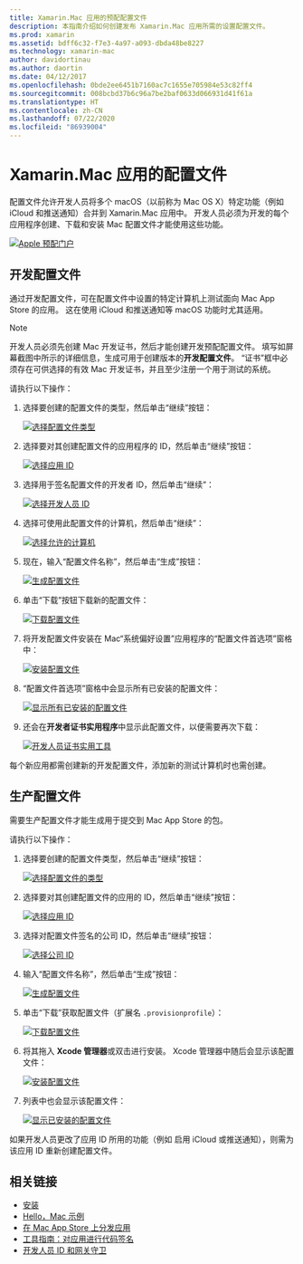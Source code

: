 ```yaml
---
title: Xamarin.Mac 应用的预配配置文件
description: 本指南介绍如何创建发布 Xamarin.Mac 应用所需的设置配置文件。
ms.prod: xamarin
ms.assetid: bdff6c32-f7e3-4a97-a093-dbda48be8227
ms.technology: xamarin-mac
author: davidortinau
ms.author: daortin
ms.date: 04/12/2017
ms.openlocfilehash: 0bde2ee6451b7160ac7c1655e705984e53c82ff4
ms.sourcegitcommit: 008bcbd37b6c96a7be2baf0633d066931d41f61a
ms.translationtype: HT
ms.contentlocale: zh-CN
ms.lasthandoff: 07/22/2020
ms.locfileid: "86939004"
---
```

# <a name="provisioning-profiles-for-xamarinmac-apps"></a>Xamarin.Mac 应用的配置文件

配置文件允许开发人员将多个 macOS（以前称为 Mac OS X）特定功能（例如 iCloud 和推送通知）合并到 Xamarin.Mac 应用中。 开发人员必须为开发的每个应用程序创建、下载和安装 Mac 配置文件才能使用这些功能。

[![Apple 预配门户](profiles-images/certif13.png)](profiles-images/certif13.png#lightbox)

## <a name="development-provisioning-profile"></a>开发配置文件

通过开发配置文件，可在配置文件中设置的特定计算机上测试面向 Mac App Store 的应用。 这在使用 iCloud 和推送通知等 macOS 功能时尤其适用。

> [!NOTE]
> 开发人员必须先创建 Mac 开发证书，然后才能创建开发预配配置文件。 填写如屏幕截图中所示的详细信息，生成可用于创建版本的**开发配置文件**。 “证书”框中必须存在可供选择的有效 Mac 开发证书，并且至少注册一个用于测试的系统。

请执行以下操作：

1. 选择要创建的配置文件的类型，然后单击“继续”按钮：

    [![选择配置文件类型](profiles-images/certif14.png)](profiles-images/certif14.png#lightbox)
2. 选择要对其创建配置文件的应用程序的 ID，然后单击“继续”按钮：

    [![选择应用 ID](profiles-images/certif15.png)](profiles-images/certif15.png#lightbox)
3. 选择用于签名配置文件的开发者 ID，然后单击“继续”：

    [![选择开发人员 ID](profiles-images/certif16.png)](profiles-images/certif16.png#lightbox)
4. 选择可使用此配置文件的计算机，然后单击“继续”：

    [![选择允许的计算机](profiles-images/certif17.png)](profiles-images/certif17.png#lightbox)
5. 现在，输入“配置文件名称”，然后单击“生成”按钮：

    [![生成配置文件](profiles-images/certif18.png)](profiles-images/certif18.png#lightbox)
6. 单击“下载”按钮下载新的配置文件：

    [![下载配置文件](profiles-images/certif19.png)](profiles-images/certif19.png#lightbox)
7. 将开发配置文件安装在 Mac“系统偏好设置”应用程序的“配置文件首选项”窗格中：

    [![安装配置文件](profiles-images/certif20.png)](profiles-images/certif20.png#lightbox)
8. “配置文件首选项”窗格中会显示所有已安装的配置文件：

    [![显示所有已安装的配置文件](profiles-images/image47.png)](profiles-images/image47.png#lightbox)
9. 还会在**开发者证书实用程序**中显示此配置文件，以便需要再次下载：

    [![开发人员证书实用工具](profiles-images/image48.png)](profiles-images/image48.png#lightbox)

每个新应用都需创建新的开发配置文件，添加新的测试计算机时也需创建。

## <a name="production-provisioning-profile"></a>生产配置文件

需要生产配置文件才能生成用于提交到 Mac App Store 的包。

请执行以下操作：

1. 选择要创建的配置文件类型，然后单击“继续”按钮：

    [![选择配置文件的类型](profiles-images/certif21.png)](profiles-images/certif21.png#lightbox)
2. 选择要对其创建配置文件的应用的 ID，然后单击“继续”按钮：

    [![选择应用 ID](profiles-images/certif15.png)](profiles-images/certif15.png#lightbox)
3. 选择对配置文件签名的公司 ID，然后单击“继续”按钮：

    [![选择公司 ID](profiles-images/certif23.png)](profiles-images/certif23.png#lightbox)
4. 输入“配置文件名称”，然后单击“生成”按钮：

    [![生成配置文件](profiles-images/certif24.png)](profiles-images/certif24.png#lightbox)
5. 单击“下载”获取配置文件（扩展名 `.provisionprofile`）：

    [![下载配置文件](profiles-images/certif25.png)](profiles-images/certif25.png#lightbox)
6. 将其拖入 **Xcode 管理器**或双击进行安装。 Xcode 管理器中随后会显示该配置文件：

    [![安装配置文件](profiles-images/image51.png)](profiles-images/image51.png#lightbox)
7. 列表中也会显示该配置文件：

    [![显示已安装的配置文件](profiles-images/certif26.png)](profiles-images/certif26.png#lightbox)

如果开发人员更改了应用 ID 所用的功能（例如 启用 iCloud 或推送通知），则需为该应用 ID 重新创建配置文件。

## <a name="related-links"></a>相关链接

- [安装](~//mac/get-started/installation.md)
- [Hello，Mac 示例](~//mac/get-started/hello-mac.md)
- [在 Mac App Store 上分发应用](https://developer.apple.com/devcenter/mac/checklist/)
- [工具指南：对应用进行代码签名](https://developer.apple.com/library/mac/#documentation/ToolsLanguages/Conceptual/OSXWorkflowGuide/CodeSigning/CodeSigning.html)
- [开发人员 ID 和网关守卫](https://developer.apple.com/developer-id/)
